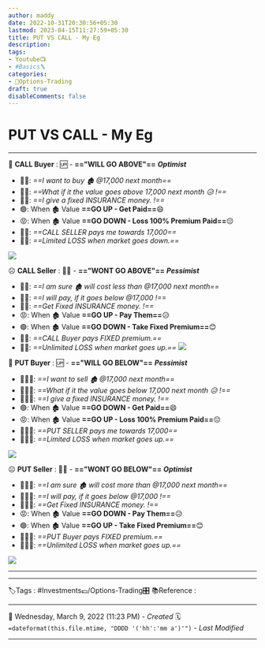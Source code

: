 ```yaml
---
author: maddy
date: 2022-10-31T20:30:56+05:30
lastmod: 2023-04-15T11:27:59+05:30
title: PUT VS CALL - My Eg
description: 
tags:
- Youtube📺
- #Basics🔤 
categories: 
- 🤹Options-Trading
draft: true
disableComments: false
---
```

# PUT VS CALL - My Eg
----
🙂 **CALL Buyer** : 🆙 - **=="WILL GO ABOVE"==** ***Optimist*** 
- 👨🏼: *==I want to buy 🏚️ @17,000 next month==* 
- 👨🏼: *==What if it the value goes above 17,000 next month 😥 !==* 
- 👨🏼: *==I give a fixed INSURANCE money. !==* 
- 🟢: When 🏚️ Value  **==GO UP - Get Paid==**😄 
- 😡: When 🏚️ Value  **==GO DOWN - Loss 100% Premium Paid==**😔
- 👨🏼: *==CALL SELLER pays me towards 17,000==*
- 👨🏼: *==Limited LOSS when market goes down.==*

![](https://i.imgur.com/oY8T4uQ.png)

☹️ **CALL Seller** : 👎🏼 - **=="WONT GO ABOVE"==** ***Pessimist*** 
- 👩🏼: *==I am sure 🏚️ will cost less than @17,000 next month==* 
- 👩🏼: *==I will pay, if it goes below @17,000  !==* 
- 👩🏼: *==Get Fixed INSURANCE money. !==* 
- 😡: When 🏚️ Value  **==GO UP - Pay Them==**😥
- 🟢: When 🏚️ Value  **==GO DOWN - Take Fixed Premium==**😊
- 👩🏼: *==CALL Buyer pays FIXED premium.==*
- 👩🏼: *==Unlimited LOSS when market goes up.==*
![](https://i.imgur.com/QmcLyyn.png)

🙂 **PUT Buyer** : 🆙 - **=="WILL GO BELOW"==** ***Pessimist*** 
- 👨🏼‍🦰: *==I want to sell 🏚️ @17,000 next month==* 
- 👨🏼‍🦰: *==What if it the value goes below 17,000 next month 😥 !==* 
- 👨🏼‍🦰: *==I give a fixed INSURANCE money. !==* 
- 🟢: When 🏚️ Value  **==GO DOWN - Get Paid==**😄 
- 😡: When 🏚️ Value  **==GO UP - Loss 100% Premium Paid==**😔
- 👨🏼‍🦰: *==PUT SELLER pays me towards 17,000==*
- 👨🏼‍🦰: *==Limited LOSS when market goes up.==*

![](https://i.imgur.com/iMa3QkL.png)


☹️ **PUT Seller** : 👎🏼 - **=="WONT GO BELOW"==** ***Optimist*** 
- 👩🏼‍🦰: *==I am sure 🏚️ will cost more than @17,000 next month==* 
- 👩🏼‍🦰: *==I will pay, if it goes below @17,000  !==* 
- 👩🏼‍🦰: *==Get Fixed INSURANCE money. !==* 
- 😡: When 🏚️ Value  **==GO DOWN - Pay Them==**😥
- 🟢: When 🏚️ Value  **==GO UP - Take Fixed Premium==**😊
- 👩🏼‍🦰: *==PUT Buyer pays FIXED premium.==*
- 👩🏼‍🦰: *==Unlimited LOSS when market goes up.==*

![](https://i.imgur.com/be4gZVK.png)

----


---
🏷️Tags : #Investments💷/Options-Trading🎛️ 
📚Reference :

---
📅   Wednesday, March 9, 2022  (11:23 PM) - *Created*
🗓️ `=dateformat(this.file.mtime, "DDDD '('hh':'mm a')'")` - *Last Modified* 

---

